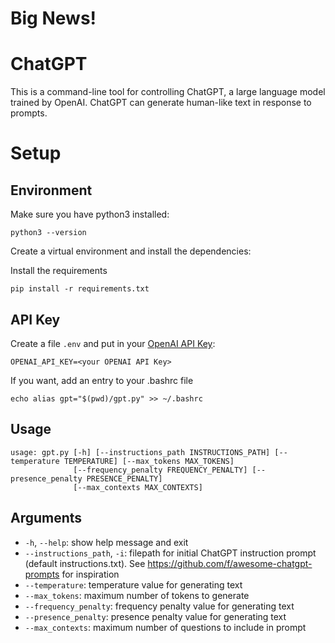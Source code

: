 # Big News!

# ChatGPT

This is a command-line tool for controlling ChatGPT, a large language model trained by OpenAI. ChatGPT can generate human-like text in response to prompts.

# Setup

## Environment
Make sure you have python3 installed:

```
python3 --version
```

Create a virtual environment and install the dependencies:

Install the requirements
```
pip install -r requirements.txt
```

## API Key
Create a file `.env` and put in your [OpenAI API Key](https://platform.openai.com/account/api-keys):
```
OPENAI_API_KEY=<your OPENAI API Key>
```

If you want, add an entry to your .bashrc file
```
echo alias gpt="$(pwd)/gpt.py" >> ~/.bashrc
```

## Usage

```
usage: gpt.py [-h] [--instructions_path INSTRUCTIONS_PATH] [--temperature TEMPERATURE] [--max_tokens MAX_TOKENS]
              [--frequency_penalty FREQUENCY_PENALTY] [--presence_penalty PRESENCE_PENALTY]
              [--max_contexts MAX_CONTEXTS]
```

## Arguments

- `-h`, `--help`: show help message and exit
- `--instructions_path`, `-i`: filepath for initial ChatGPT instruction prompt (default instructions.txt). See https://github.com/f/awesome-chatgpt-prompts for inspiration
- `--temperature`: temperature value for generating text
- `--max_tokens`: maximum number of tokens to generate
- `--frequency_penalty`: frequency penalty value for generating text
- `--presence_penalty`: presence penalty value for generating text
- `--max_contexts`: maximum number of questions to include in prompt

